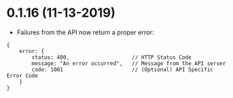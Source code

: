 
# 0.1.16 (11-13-2019)

* Failures from the API now return a proper error:

```
{
    error: {
        status: 400,                    // HTTP Status Code
        message: "An error occurred",   // Message from the API server
        code: 1001                      // (Optional) API Specific Error Code
    }
}
```